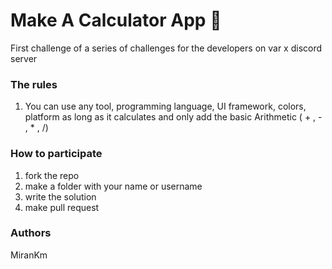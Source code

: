 # Make A Calculator App 🧮

First challenge of a series of challenges for the developers on var x discord server



### The rules ###
1. You can use any tool, programming language, UI framework, colors, platform as long as it calculates and only add the basic Arithmetic ( + , - , * , /)

### How to participate ### 
1. fork the repo
2. make a folder with your name or username
3. write the solution
4. make pull request
  






### Authors ###
MiranKm 
